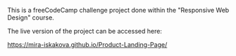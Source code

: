 This is a freeCodeCamp challenge project done within the "Responsive Web Design" course.

The live version of the project can be accessed here:

https://mira-iskakova.github.io/Product-Landing-Page/
